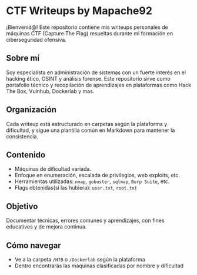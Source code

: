 # CTF Writeups by Mapache92

¡Bienvenid@! Este repositorio contiene mis writeups personales de máquinas CTF (Capture The Flag) resueltas durante mi formación en ciberseguridad ofensiva.

## Sobre mí
Soy especialista en administración de sistemas con un fuerte interés en el hacking ético, OSINT y análisis forense. Este repositorio sirve como portafolio técnico y recopilación de aprendizajes en plataformas como Hack The Box, Vulnhub, Dockerlab y mas.

## Organización
Cada writeup está estructurado en carpetas según la plataforma y dificultad, y sigue una plantilla común en Markdown para mantener la consistencia.

## Contenido
- Máquinas de dificultad variada.
- Enfoque en enumeración, escalada de privilegios, web exploits, etc.
- Herramientas utilizadas: `nmap`, `gobuster`, `sqlmap`, `Burp Suite`, etc.
- Flags obtenidas(si las hubiera): `user.txt`, `root.txt`

## Objetivo
Documentar técnicas, errores comunes y aprendizajes, con fines educativos y de mejora continua. 

## Cómo navegar
- Ve a la carpeta `/HTB` o `/Dockerlab` según la plataforma
- Dentro encontrarás las máquinas clasificadas por nombre y dificultad

